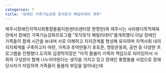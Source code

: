 ```yaml
---
categories: f
title: "장애인 가족기능강화 토닥토닥 패밀리데이 개최"
---
```

제주시장애인지역사회통합돌봄지원센터(센터장 현명헌)와 제주시는 사라봉다목적체육관에서 장애인 가족기능강화프로그램 "토닥토닥 패밀리데이"를개최했다.이날 장애인 가족들이 함께 시간을 보내며 서로 이해하고 지지관계를 형성해 유지하며 지역사회 내의 지지체계를 구축하고자 마련, 가족과 추억만들기 포토존, 명랑운동회, 공연 등 다양한 프로그램을 진행했다.도의회 김경학의장은 "아직 돌봄이 가족의 책임으로 되어있어서 사회의 구성원이 함께 나누어야된다는 생각을 가지고 있고 장애인 통합돌봄 사업으로 장애당사자가 자립하여 가족들이 돌봄의 부담을 덜어내는데